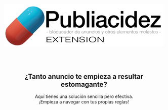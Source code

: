 <div align="center">
<img src="https://github.com/Codigo-Abierto/Publiacidez/blob/master/portada.png?raw=true" alt="portada.png">
<p>
<br><br>
<h2>¿Tanto anuncio te empieza a resultar estomagante?</h2>
Aquí tienes una solución sencilla pero efectiva.<br>
¡Empieza a navegar con tus propias reglas!
</p>
</div>

